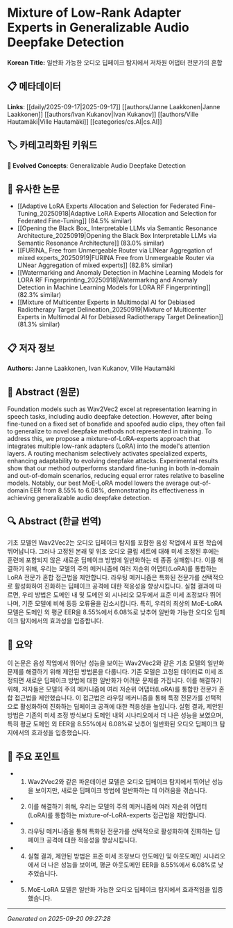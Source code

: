 # Mixture of Low-Rank Adapter Experts in Generalizable Audio Deepfake Detection

**Korean Title:** 일반화 가능한 오디오 딥페이크 탐지에서 저차원 어댑터 전문가의 혼합

## 📋 메타데이터

**Links**: [[daily/2025-09-17|2025-09-17]] [[authors/Janne Laakkonen|Janne Laakkonen]] [[authors/Ivan Kukanov|Ivan Kukanov]] [[authors/Ville Hautamäki|Ville Hautamäki]] [[categories/cs.AI|cs.AI]]

## 🏷️ 카테고리화된 키워드
**🚀 Evolved Concepts**: Generalizable Audio Deepfake Detection

## 🔗 유사한 논문
- [[Adaptive LoRA Experts Allocation and Selection for Federated Fine-Tuning_20250918|Adaptive LoRA Experts Allocation and Selection for Federated Fine-Tuning]] (84.5% similar)
- [[Opening the Black Box_ Interpretable LLMs via Semantic Resonance Architecture_20250919|Opening the Black Box Interpretable LLMs via Semantic Resonance Architecture]] (83.0% similar)
- [[FURINA_ Free from Unmergeable Router via LINear Aggregation of mixed experts_20250919|FURINA Free from Unmergeable Router via LINear Aggregation of mixed experts]] (82.8% similar)
- [[Watermarking and Anomaly Detection in Machine Learning Models for LORA RF Fingerprinting_20250918|Watermarking and Anomaly Detection in Machine Learning Models for LORA RF Fingerprinting]] (82.3% similar)
- [[Mixture of Multicenter Experts in Multimodal AI for Debiased Radiotherapy Target Delineation_20250919|Mixture of Multicenter Experts in Multimodal AI for Debiased Radiotherapy Target Delineation]] (81.3% similar)

## 📋 저자 정보

**Authors:** Janne Laakkonen, Ivan Kukanov, Ville Hautamäki

## 📄 Abstract (원문)

Foundation models such as Wav2Vec2 excel at representation learning in speech
tasks, including audio deepfake detection. However, after being fine-tuned on a
fixed set of bonafide and spoofed audio clips, they often fail to generalize to
novel deepfake methods not represented in training. To address this, we propose
a mixture-of-LoRA-experts approach that integrates multiple low-rank adapters
(LoRA) into the model's attention layers. A routing mechanism selectively
activates specialized experts, enhancing adaptability to evolving deepfake
attacks. Experimental results show that our method outperforms standard
fine-tuning in both in-domain and out-of-domain scenarios, reducing equal error
rates relative to baseline models. Notably, our best MoE-LoRA model lowers the
average out-of-domain EER from 8.55\% to 6.08\%, demonstrating its
effectiveness in achieving generalizable audio deepfake detection.

## 🔍 Abstract (한글 번역)

기초 모델인 Wav2Vec2는 오디오 딥페이크 탐지를 포함한 음성 작업에서 표현 학습에 뛰어납니다. 그러나 고정된 본래 및 위조 오디오 클립 세트에 대해 미세 조정된 후에는 훈련에 포함되지 않은 새로운 딥페이크 방법에 일반화하는 데 종종 실패합니다. 이를 해결하기 위해, 우리는 모델의 주의 메커니즘에 여러 저순위 어댑터(LoRA)를 통합하는 LoRA 전문가 혼합 접근법을 제안합니다. 라우팅 메커니즘은 특화된 전문가를 선택적으로 활성화하여 진화하는 딥페이크 공격에 대한 적응성을 향상시킵니다. 실험 결과에 따르면, 우리 방법은 도메인 내 및 도메인 외 시나리오 모두에서 표준 미세 조정보다 뛰어나며, 기준 모델에 비해 동등 오류율을 감소시킵니다. 특히, 우리의 최상의 MoE-LoRA 모델은 도메인 외 평균 EER을 8.55%에서 6.08%로 낮추어 일반화 가능한 오디오 딥페이크 탐지에서의 효과성을 입증합니다.

## 📝 요약

이 논문은 음성 작업에서 뛰어난 성능을 보이는 Wav2Vec2와 같은 기초 모델의 일반화 문제를 해결하기 위해 제안된 방법론을 다룹니다. 기존 모델은 고정된 데이터로 미세 조정되면 새로운 딥페이크 방법에 대한 일반화가 어려운 문제를 가집니다. 이를 해결하기 위해, 저자들은 모델의 주의 메커니즘에 여러 저순위 어댑터(LoRA)를 통합한 전문가 혼합 접근법을 제안했습니다. 이 접근법은 라우팅 메커니즘을 통해 특정 전문가를 선택적으로 활성화하여 진화하는 딥페이크 공격에 대한 적응성을 높입니다. 실험 결과, 제안된 방법은 기존의 미세 조정 방식보다 도메인 내외 시나리오에서 더 나은 성능을 보였으며, 특히 평균 도메인 외 EER을 8.55%에서 6.08%로 낮추어 일반화된 오디오 딥페이크 탐지에서의 효과성을 입증했습니다.

## 🎯 주요 포인트

- 1. Wav2Vec2와 같은 파운데이션 모델은 오디오 딥페이크 탐지에서 뛰어난 성능을 보이지만, 새로운 딥페이크 방법에 일반화하는 데 어려움을 겪습니다.

- 2. 이를 해결하기 위해, 우리는 모델의 주의 메커니즘에 여러 저순위 어댑터(LoRA)를 통합하는 mixture-of-LoRA-experts 접근법을 제안합니다.

- 3. 라우팅 메커니즘을 통해 특화된 전문가를 선택적으로 활성화하여 진화하는 딥페이크 공격에 대한 적응성을 향상시킵니다.

- 4. 실험 결과, 제안된 방법은 표준 미세 조정보다 인도메인 및 아웃도메인 시나리오에서 더 나은 성능을 보이며, 평균 아웃도메인 EER을 8.55%에서 6.08%로 낮추었습니다.

- 5. MoE-LoRA 모델은 일반화 가능한 오디오 딥페이크 탐지에서 효과적임을 입증했습니다.

---

*Generated on 2025-09-20 09:27:28*